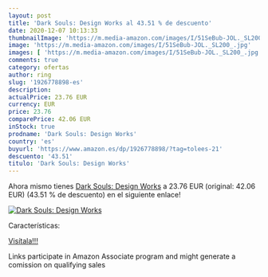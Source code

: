 ```yaml
---
layout: post
title: 'Dark Souls: Design Works al 43.51 % de descuento'
date: 2020-12-07 10:13:33
thumbnailImage: 'https://m.media-amazon.com/images/I/51SeBub-JOL._SL200_.jpg'
image: 'https://m.media-amazon.com/images/I/51SeBub-JOL._SL200_.jpg'
images: [ 'https://m.media-amazon.com/images/I/51SeBub-JOL._SL200_.jpg' ]
comments: true
category: ofertas
author: ring
slug: '1926778898-es'
description:
actualPrice: 23.76 EUR
currency: EUR
price: 23.76
comparePrice: 42.06 EUR
inStock: true
prodname: 'Dark Souls: Design Works'
country: 'es'
buyurl: 'https://www.amazon.es/dp/1926778898/?tag=tolees-21'
descuento: '43.51'
titulo: 'Dark Souls: Design Works'
---
```


Ahora mismo tienes [Dark Souls: Design Works](https://www.amazon.es/dp/1926778898/?tag=tolees-21) a 23.76 EUR (original: 42.06 EUR) (43.51 %  de descuento) en el siguiente enlace!

[![Dark Souls: Design Works](https://m.media-amazon.com/images/I/51SeBub-JOL._SL200_.jpg)](https://www.amazon.es/dp/1926778898/?tag=tolees-21)

Características:


[Visítala!!!](https://www.amazon.es/dp/1926778898/?tag=tolees-21)

Links participate in Amazon Associate program and might generate a comission on qualifying sales
